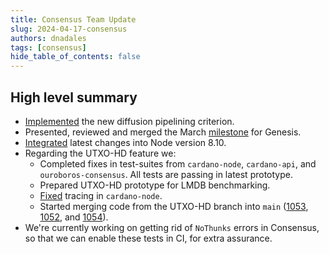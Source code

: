 ```yaml
---
title: Consensus Team Update
slug: 2024-04-17-consensus
authors: dnadales
tags: [consensus]
hide_table_of_contents: false
---
```


## High level summary

- [Implemented](https://github.com/IntersectMBO/ouroboros-consensus/pull/955) the new diffusion pipelining criterion.
- Presented, reviewed and merged the March [milestone](https://github.com/IntersectMBO/ouroboros-consensus/pull/1015) for Genesis.
- [Integrated](https://github.com/IntersectMBO/cardano-node/pull/5774) latest changes into Node version 8.10.
- Regarding the UTXO-HD feature we:
  - Completed fixes in test-suites from `cardano-node`, `cardano-api`, and `ouroboros-consensus`. All tests are passing in latest prototype.
  - Prepared UTXO-HD prototype for LMDB benchmarking.
  - [Fixed](https://github.com/IntersectMBO/cardano-node/pull/5768) tracing in `cardano-node`.
  - Started merging code from the UTXO-HD branch into `main` ([1053](https://github.com/IntersectMBO/ouroboros-consensus/pull/1053), [1052](https://github.com/IntersectMBO/ouroboros-consensus/pull/1052), and [1054](https://github.com/IntersectMBO/ouroboros-consensus/pull/1054)).
- We're currently working on getting rid of `NoThunks` errors in Consensus, so that we can enable these tests in CI, for extra assurance.
